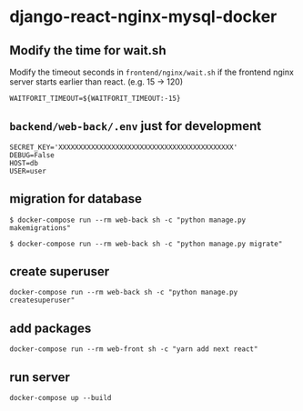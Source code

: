 # django-react-nginx-mysql-docker

## Modify the time for wait.sh

Modify the timeout seconds in `frontend/nginx/wait.sh` if the frontend nginx server starts earlier than react. (e.g. 15 -> 120)

```
WAITFORIT_TIMEOUT=${WAITFORIT_TIMEOUT:-15}
```

## `backend/web-back/.env` just for development

```
SECRET_KEY='XXXXXXXXXXXXXXXXXXXXXXXXXXXXXXXXXXXXXXXXXXX'
DEBUG=False
HOST=db
USER=user
```

## migration for database
```
$ docker-compose run --rm web-back sh -c "python manage.py makemigrations"

$ docker-compose run --rm web-back sh -c "python manage.py migrate"
```

## create superuser

```
docker-compose run --rm web-back sh -c "python manage.py createsuperuser"
```

## add packages

```
docker-compose run --rm web-front sh -c "yarn add next react"
```

## run server

```
docker-compose up --build
```
